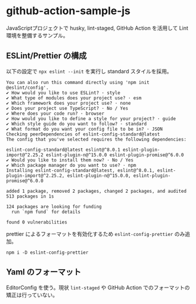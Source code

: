# github-action-sample-js

JavaScriptプロジェクトで husky, lint-staged, GitHub Action を活用して Lint 環境を整備するサンプル。

## ESLint/Prettier の構成

以下の設定で `npx eslint --init` を実行し standard スタイルを採用。

```shell
You can also run this command directly using 'npm init @eslint/config'.
✔ How would you like to use ESLint? · style
✔ What type of modules does your project use? · esm
✔ Which framework does your project use? · none
✔ Does your project use TypeScript? · No / Yes
✔ Where does your code run? · browser
✔ How would you like to define a style for your project? · guide
✔ Which style guide do you want to follow? · standard
✔ What format do you want your config file to be in? · JSON
Checking peerDependencies of eslint-config-standard@latest
The config that you've selected requires the following dependencies:

eslint-config-standard@latest eslint@^8.0.1 eslint-plugin-import@^2.25.2 eslint-plugin-n@^15.0.0 eslint-plugin-promise@^6.0.0
✔ Would you like to install them now? · No / Yes
✔ Which package manager do you want to use? · npm
Installing eslint-config-standard@latest, eslint@^8.0.1, eslint-plugin-import@^2.25.2, eslint-plugin-n@^15.0.0, eslint-plugin-promise@^6.0.0

added 1 package, removed 2 packages, changed 2 packages, and audited 513 packages in 1s

124 packages are looking for funding
  run `npm fund` for details

found 0 vulnerabilities
```

prettier によるフォーマットを有効化するため `eslint-config-prettier` のみ追加。

```shell
npm i -D eslint-config-prettier
```

## Yaml のフォーマット

EditorConfig を使う。現状 `lint-staged` や GitHub Action でのフォーマットの矯正は行っていない。

